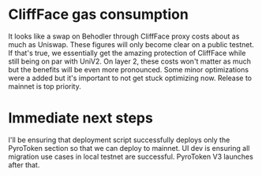 # CliffFace gas consumption
It looks like a swap on Behodler through CliffFace proxy costs about as much as Uniswap. These figures will only become clear on a public testnet. 
If that's true, we essentially get the amazing protection of CliffFace while still being on par with UniV2.
On layer 2, these costs won't matter as much but the benefits will be even more pronounced. 
Some minor optimizations were a added but it's important to not get stuck optimizing now. Release to mainnet is top priority.

# Immediate next steps
I'll be ensuring that deployment script successfully deploys only the PyroToken section so that we can deploy to mainnet. UI dev is ensuring all migration use cases in local testnet are successful. 
PyroToken V3 launches after that.
